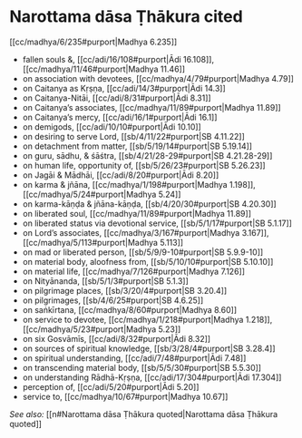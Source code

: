 # Narottama dāsa Ṭhākura cited

[[cc/madhya/6/235#purport|Madhya 6.235]]

* fallen souls &, [[cc/adi/16/108#purport|Ādi 16.108]], [[cc/madhya/11/46#purport|Madhya 11.46]]
* on association with devotees, [[cc/madhya/4/79#purport|Madhya 4.79]]
* on Caitanya as Kṛṣṇa, [[cc/adi/14/3#purport|Ādi 14.3]]
* on Caitanya-Nitāi, [[cc/adi/8/31#purport|Ādi 8.31]]
* on Caitanya’s associates, [[cc/madhya/11/89#purport|Madhya 11.89]]
* on Caitanya’s mercy, [[cc/adi/16/1#purport|Ādi 16.1]]
* on demigods, [[cc/adi/10/10#purport|Ādi 10.10]]
* on desiring to serve Lord, [[sb/4/11/22#purport|SB 4.11.22]]
* on detachment from matter, [[sb/5/19/14#purport|SB 5.19.14]]
* on guru, sādhu, & śāśtra, [[sb/4/21/28-29#purport|SB 4.21.28-29]]
* on human life, opportunity of, [[sb/5/26/23#purport|SB 5.26.23]]
* on Jagāi & Mādhāi, [[cc/adi/8/20#purport|Ādi 8.20]]
* on karma & jñāna, [[cc/madhya/1/198#purport|Madhya 1.198]], [[cc/madhya/5/24#purport|Madhya 5.24]]
* on karma-kāṇḍa & jñāna-kāṇḍa, [[sb/4/20/30#purport|SB 4.20.30]]
* on liberated soul, [[cc/madhya/11/89#purport|Madhya 11.89]]
* on liberated status via devotional service, [[sb/5/1/17#purport|SB 5.1.17]]
* on Lord’s associates, [[cc/madhya/3/167#purport|Madhya 3.167]], [[cc/madhya/5/113#purport|Madhya 5.113]]
* on mad or liberated person, [[sb/5/9/9-10#purport|SB 5.9.9-10]]
* on material body, aloofness from, [[sb/5/10/10#purport|SB 5.10.10]]
* on material life, [[cc/madhya/7/126#purport|Madhya 7.126]]
* on Nityānanda, [[sb/5/1/3#purport|SB 5.1.3]]
* on pilgrimage places, [[sb/3/20/4#purport|SB 3.20.4]]
* on pilgrimages, [[sb/4/6/25#purport|SB 4.6.25]]
* on saṅkīrtana, [[cc/madhya/8/60#purport|Madhya 8.60]]
* on service to devotee, [[cc/madhya/1/218#purport|Madhya 1.218]], [[cc/madhya/5/23#purport|Madhya 5.23]]
* on six Gosvāmīs, [[cc/adi/8/32#purport|Ādi 8.32]]
* on sources of spiritual knowledge, [[sb/3/28/4#purport|SB 3.28.4]]
* on spiritual understanding, [[cc/adi/7/48#purport|Ādi 7.48]]
* on transcending material body, [[sb/5/5/30#purport|SB 5.5.30]]
* on understanding Rādhā-Kṛṣṇa, [[cc/adi/17/304#purport|Ādi 17.304]]
* perception of, [[cc/adi/5/20#purport|Ādi 5.20]]
* service to, [[cc/madhya/10/67#purport|Madhya 10.67]]

*See also:* [[n#Narottama dāsa Ṭhākura quoted|Narottama dāsa Ṭhākura quoted]]
